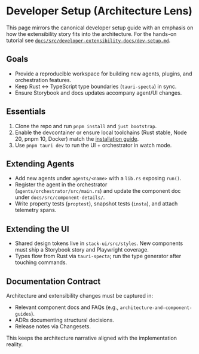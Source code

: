 # Developer Setup (Architecture Lens)

This page mirrors the canonical developer setup guide with an emphasis on how
the extensibility story fits into the architecture. For the hands-on tutorial
see [`docs/src/developer-extensibility-docs/dev-setup.md`](../../developer-extensibility-docs/dev-setup.md).

## Goals

- Provide a reproducible workspace for building new agents, plugins, and
  orchestration features.
- Keep Rust ↔ TypeScript type boundaries (`tauri-specta`) in sync.
- Ensure Storybook and docs updates accompany agent/UI changes.

## Essentials

1. Clone the repo and run `pnpm install` and `just bootstrap`.
2. Enable the devcontainer or ensure local toolchains (Rust stable, Node 20,
   pnpm 10, Docker) match the [installation guide](../../installation.md).
3. Use `pnpm tauri dev` to run the UI + orchestrator in watch mode.

## Extending Agents

- Add new agents under `agents/<name>` with a `lib.rs` exposing `run()`.
- Register the agent in the orchestrator (`agents/orchestrator/src/main.rs`) and
  update the component doc under `docs/src/component-details/`.
- Write property tests (`proptest`), snapshot tests (`insta`), and attach
  telemetry spans.

## Extending the UI

- Shared design tokens live in `stack-ui/src/styles`. New components must ship a
  Storybook story and Playwright coverage.
- Types flow from Rust via `tauri-specta`; run the type generator after touching
  commands.

## Documentation Contract

Architecture and extensibility changes must be captured in:

- Relevant component docs and FAQs (e.g., `architecture-and-component-guides`).
- ADRs documenting structural decisions.
- Release notes via Changesets.

This keeps the architecture narrative aligned with the implementation reality.
